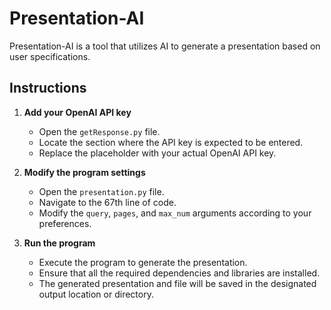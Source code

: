 # Presentation-AI

Presentation-AI is a tool that utilizes AI to generate a presentation based on user specifications.

## Instructions

1. **Add your OpenAI API key**
   - Open the `getResponse.py` file.
   - Locate the section where the API key is expected to be entered.
   - Replace the placeholder with your actual OpenAI API key.

2. **Modify the program settings**
   - Open the `presentation.py` file.
   - Navigate to the 67th line of code.
   - Modify the `query`, `pages`, and `max_num` arguments according to your preferences.

3. **Run the program**
   - Execute the program to generate the presentation.
   - Ensure that all the required dependencies and libraries are installed.
   - The generated presentation and file will be saved in the designated output location or directory.
